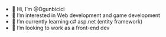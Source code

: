 - 👋 Hi, I’m @Ogunbicici
- 👀 I’m interested in Web development and game development
- 🌱 I’m currently learning c# asp.net (entity framework)
- 💞️ I’m looking to work as a front-end dev
